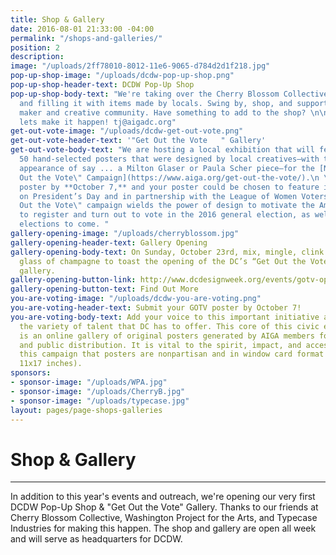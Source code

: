 ```yaml
---
title: Shop & Gallery
date: 2016-08-01 21:33:00 -04:00
permalink: "/shops-and-galleries/"
position: 2
description: 
image: "/uploads/2ff78010-8012-11e6-9065-d784d2d1f218.jpg"
pop-up-shop-image: "/uploads/dcdw-pop-up-shop.png"
pop-up-shop-header-text: DCDW Pop-Up Shop
pop-up-shop-body-text: "We're taking over the Cherry Blossom Collective storefront
  and filling it with items made by locals. Swing by, shop, and support our neighborhood
  maker and creative community. Have something to add to the shop? \n\nHit us up and
  lets make it happen! tj@aigadc.org"
get-out-vote-image: "/uploads/dcdw-get-out-vote.png"
get-out-vote-header-text: '"Get Out the Vote   " Gallery'
get-out-vote-body-text: "We are hosting a local exhibition that will feature up to
  50 hand-selected posters that were designed by local creatives—with the occasional
  appearance of say ... a Milton Glaser or Paula Scher piece—for the [National \"Get
  Out the Vote\" Campaign](https://www.aiga.org/get-out-the-vote/).\n \n\nEnter your
  poster by **October 7,** and your poster could be chosen to feature in this gallery!\n\n\nLaunched
  on President’s Day and in partnership with the League of Women Voters, AIGA's \"Get
  Out the Vote\" campaign wields the power of design to motivate the American public
  to register and turn out to vote in the 2016 general election, as well as local
  elections to come. "
gallery-opening-image: "/uploads/cherryblossom.jpg"
gallery-opening-header-text: Gallery Opening
gallery-opening-body-text: On Sunday, October 23rd, mix, mingle, clink and drink a
  glass of champagne to toast the opening of the DC’s “Get Out the Vote” (GOTV) poster
  gallery.
gallery-opening-button-link: http://www.dcdesignweek.org/events/gotv-opening.html
gallery-opening-button-text: Find Out More
you-are-voting-image: "/uploads/dcdw-you-are-voting.png"
you-are-voting-header-text: Submit your GOTV poster by October 7!
you-are-voting-body-text: Add your voice to this important initiative and show off
  the variety of talent that DC has to offer. This core of this civic engagement campaign
  is an online gallery of original posters generated by AIGA members for printing
  and public distribution. It is vital to the spirit, impact, and accessibility of
  this campaign that posters are nonpartisan and in window card format (portrait,
  11x17 inches).
sponsors:
- sponsor-image: "/uploads/WPA.jpg"
- sponsor-image: "/uploads/CherryB.jpg"
- sponsor-image: "/uploads/typecase.jpg"
layout: pages/page-shops-galleries
---
```


# Shop & Gallery

---

In addition to this year's events and outreach, we're opening our very first DCDW Pop-Up Shop & "Get Out the Vote" Gallery. Thanks to our friends at Cherry Blossom Collective, Washington Project for the Arts, and Typecase Industries for making this happen. The shop and gallery are open all week and will serve as headquarters for DCDW.